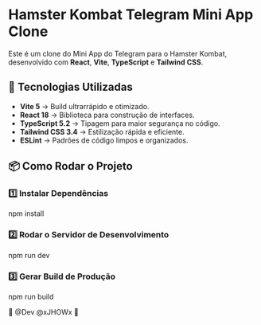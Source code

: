 # Hamster Kombat Telegram Mini App Clone

Este é um clone do Mini App do Telegram para o Hamster Kombat, desenvolvido com **React**, **Vite**, **TypeScript** e **Tailwind CSS**.

## 🚀 Tecnologias Utilizadas
- **Vite 5** → Build ultrarrápido e otimizado.
- **React 18** → Biblioteca para construção de interfaces.
- **TypeScript 5.2** → Tipagem para maior segurança no código.
- **Tailwind CSS 3.4** → Estilização rápida e eficiente.
- **ESLint** → Padrões de código limpos e organizados.

## 📦 Como Rodar o Projeto

### 1️⃣ Instalar Dependências  

npm install

### 2️⃣ Rodar o Servidor de Desenvolvimento

npm run dev

### 3️⃣ Gerar Build de Produção

npm run build

👑 @Dev @xJHOWx 🚀 

